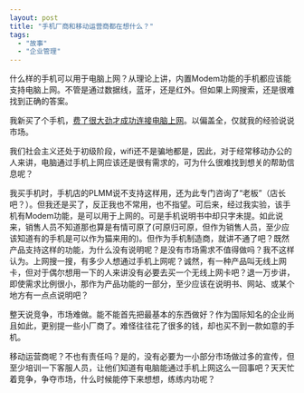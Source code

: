 ```yaml
---
layout: post
title: "手机厂商和移动运营商都在想什么？"
tags:
  - "故事"
  - "企业管理"
---
```


什么样的手机可以用于电脑上网？从理论上讲，内置Modem功能的手机都应该能支持电脑上网。不管是通过数据线，蓝牙，还是红外。但如果上网搜索，还是很难找到正确的答案。

我新买了个手机，[费了很大劲才成功连接电脑上网](/past/2009/11/24/dian-nao-zai-windowshe-macshang-tong-guo-san-xing-s3930cshou-ji-shang-wang/)。以偏盖全，仅就我的经验说说市场。

我们社会主义还处于初级阶段，wifi还不是骗地都是，因此，对于经常移动办公的人来讲，电脑通过手机上网应该还是很有需求的，可为什么很难找到想关的帮助信息呢？

我买手机时，手机店的PLMM说不支持这样用，还为此专门咨询了“老板”（店长吧？）。但我还是买了，反正我也不常用，也不指望。可后来，经过我实验，该手机有Modem功能，是可以用于上网的。可是手机说明书中却只字未提。如此说来，销售人员不知道那也算是有情可原了(可原归可原，但作为销售人员，至少应该知道有的手机是可以作为猫来用的)。但作为手机制造商，就讲不通了吧？既然产品支持这样的功能，为什么没有说明呢？是没有市场需求不值得做吗？我不这样认为。上网搜一搜，有多少人想通过手机上网呢？诚然，有一种产品叫无线上网卡，但对于偶尔想用一下的人来讲没有必要去买一个无线上网卡吧？退一万步讲，即使需求比例很小，那作为产品功能的一部分，至少应该在说明书、网站、或某个地方有一点点说明吧？

整天说竞争，市场难做。能不能首先把最基本的东西做好？作为国际知名的企业尚且如此，更别提一些小厂商了。难怪往往花了很多的钱，却也买不到一款如意的手机。

移动运营商呢？不也有责任吗？是的，没有必要为一小部分市场做过多的宣传，但至少培训一下客服人员，让他们知道有电脑能通过手机上网这么一回事吧？天天忙着竞争，争夺市场，什么时候能停下来想想，练练内功呢？
